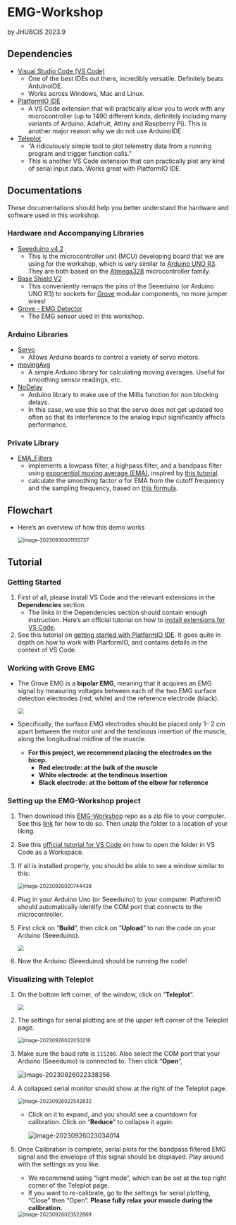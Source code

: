 # EMG-Workshop

by JHUBCIS 2023.9

## Dependencies

- [Visual Studio Code (VS Code)](https://code.visualstudio.com/) 
  - One of the best IDEs out there, incredibly versatile. Definitely beats ArduinoIDE.
  - Works across Windows, Mac and Linux.
- [PlatformIO IDE](https://marketplace.visualstudio.com/items?itemName=platformio.platformio-ide) 
  - A VS Code extension that will practically allow you to work with any microcontroller (up to 1490 different kinds, definitely including many variants of Arduino, Adafruit, Attiny and Raspberry Pi). This is another major reason why we do not use ArduinoIDE.
- [Teleplot](https://marketplace.visualstudio.com/items?itemName=alexnesnes.teleplot)
  - “A ridiculously simple tool to plot telemetry data from a running program and trigger function calls.”
  - This is another VS Code extension that can practically plot any kind of serial input data. Works great with PlatformIO IDE.

## Documentations 

These documentations should help you better understand the hardware and software used in this workshop.

### Hardware and Accompanying Libraries

- [Seeeduino v4.2](https://wiki.seeedstudio.com/Seeeduino_v4.2/) 
  - This is the microcontroller unit (MCU) developing board that we are using for the workshop, which is very similar to [Arduino UNO R3](https://docs.arduino.cc/hardware/uno-rev3). They are both based on the [Atmega328](https://en.wikipedia.org/wiki/ATmega328) microcontroller family.
- [Base Shield V2](https://wiki.seeedstudio.com/Base_Shield_V2/) 
  - This conveniently remaps the pins of the Seeeduino (or Arduino UNO R3) to sockets for [Grove](https://wiki.seeedstudio.com/Grove_System/) modular components, no more jumper wires!
- [Grove - EMG Detector](https://wiki.seeedstudio.com/Grove-EMG_Detector/) 
  - The EMG sensor used in this workshop.

### Arduino Libraries

- [Servo](https://github.com/arduino-libraries/Servo)
  - Allows Arduino boards to control a variety of servo motors.
- [movingAvg](https://github.com/JChristensen/movingAvg?utm_source=platformio&utm_medium=piohome)
  - A simple Arduino library for calculating moving averages. Useful for smoothing sensor readings, etc.
- [NoDelay](https://github.com/M-tech-Creations/NoDelay?utm_source=platformio&utm_medium=piohome)
  - Arduino library to make use of the Millis function for non blocking delays.
  - In this case, we use this so that the servo does not get updated too often so that its interference to the analog input significantly affects performance.

### Private Library

- [EMA_Filters](https://github.com/JHUBCIS/EMG-Workshop/blob/main/lib/EMA_Filters/README.md)
  - implements a lowpass filter, a highpass filter, and a bandpass filter using [exponential moving average (EMA)](https://en.wikipedia.org/wiki/Exponential_smoothing), inspired by [this tutorial](https://www.norwegiancreations.com/2016/03/arduino-tutorial-simple-high-pass-band-pass-and-band-stop-filtering/).
  - calculate the smoothing factor $\alpha$ for EMA from the cutoff frequency and the sampling frequency, based on [this formula](https://en.wikipedia.org/wiki/Low-pass_filter#Simple_infinite_impulse_response_filter).

## Flowchart

- Here’s an overview of how this demo works

  <img src="z_README/image-20230930001155737.png" alt="image-20230930001155737" style="zoom:80%;" />

## Tutorial

### Getting Started

1. First of all, please install VS Code and the relevant extensions in the **Dependencies** section.
   - The links in the Dependencies section should contain enough instruction. Here’s an official tutorial on how to [install extensions for VS Code](https://code.visualstudio.com/docs/editor/extension-marketplace#:~:text=You%20can%20browse%20and%20install,on%20the%20VS%20Code%20Marketplace.).
2. See this tutorial on [getting started with PlatformIO IDE](https://dronebotworkshop.com/platformio/). It goes quite in depth on how to work with PlarformIO, and contains details in the context of VS Code.

### Working with Grove EMG

- The Grove EMG is a **bipolar EMG**, meaning that it acquires an EMG signal by measuring voltages between each of the two EMG surface detection electrodes (red, white) and the reference electrode (black). 

  <img src="z_README/image15.png" style="zoom: 80%;" />

- Specifically, the surface EMG electrodes should be placed only  1– 2 cm apart between the motor unit and the tendinous insertion of the muscle, along the  longitudinal midline of the muscle. 

  - **For this project, we recommend placing the electrodes on the bicep.** 
    - **Red electrode: at the bulk of the muscle**
    - **White electrode: at the tendinous insertion**
    - **Black electrode: at the bottom of the elbow for reference**

### Setting up the EMG-Workshop project

1. Then download this [EMG-Workshop](https://github.com/JHUBCIS/EMG-Workshop) repo as a zip file to your computer. See this [link](https://docs.github.com/en/repositories/working-with-files/using-files/downloading-source-code-archives#downloading-source-code-archives) for how to do so. Then unzip the folder to a location of your liking.

2. See this [official tutorial for VS Code](https://code.visualstudio.com/docs/introvideos/basics) on how to open the folder in VS Code as a Workspace. 

3. If all is installed properly, you should be able to see a window similar to this:

   <img src="z_README/image-20230926020744439.png" alt="image-20230926020744439" style="zoom:80%;" />

4. Plug in your Arduino Uno (or Seeeduino) to your computer. PlatformIO should automatically identify the COM port that connects to the microcontroller. 

5. First click on “**Build**”, then click on “**Upload**” to run the code on your Arduino (Seeeduino).

   <img src="z_README/image-20230926020744439-1.png" style="zoom:80%;" />

6. Now the Arduino (Seeeduino) should be running the code!

### Visualizing with Teleplot

1. On the bottom left corner, of the window, click on “**Teleplot**”.

   <img src="z_README/image-20230926020744439-2.png" style="zoom:80%;" />

2. The settings for serial plotting are at the upper left corner of the Teleplot page. 

   <img src="z_README/image-20230926022050216.png" alt="image-20230926022050216" style="zoom:80%;" />

3. Make sure the baud rate is `115200`. Also select the COM port that your Arduino (Seeeduino) is connected to. Then click “**Open**”,

   ![image-20230926022338356](z_README/image-20230926022338356.png)

4. A collapsed serial monitor should show at the right of the Teleplot page. 

   <img src="z_README/image-20230926022542832.png" alt="image-20230926022542832" style="zoom:80%;" />

   - Click on it to expand, and you should see a countdown for calibration. Click on “**Reduce**” to collapse it again.

     ![image-20230926023034014](z_README/image-20230926023034014.png)

5. Once Calibration is complete, serial plots for the bandpass filtered EMG signal and the envelope of this signal should be displayed. Play around with the settings as you like.

   - We recommend using “light mode”, which can be set at the top right corner of the Teleplot page. 
   - If you want to re-calibrate, go to the settings for serial plotting, “Close” then “Open”. **Please fully relax your muscle during the calibration.** 

   <img src="z_README/image-20230926023522869.png" alt="image-20230926023522869" style="zoom:80%;" />